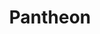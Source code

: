---
layout: page
title: Pantheon
description: The staging environment where you can preview changes you made to the source files.
img: assets/img/02-pantheon.png
redirect: https://pantheon.cee.redhat.com/#/titles/red_hat_advanced_cluster_management_for_kubernetes
importance: 2
category: work
---